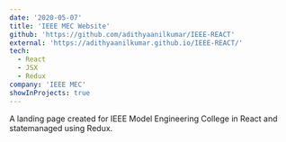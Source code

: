 ```yaml
---
date: '2020-05-07'
title: 'IEEE MEC Website'
github: 'https://github.com/adithyaanilkumar/IEEE-REACT'
external: 'https://adithyaanilkumar.github.io/IEEE-REACT/'
tech:
  - React
  - JSX
  - Redux
company: 'IEEE MEC'
showInProjects: true
---
```


A landing page created for IEEE Model Engineering College in React and statemanaged using Redux.